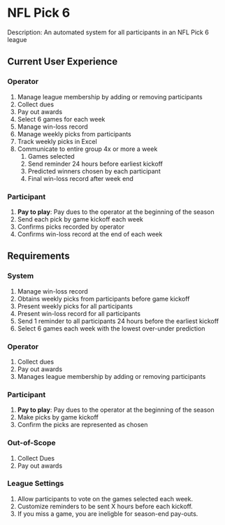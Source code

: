 # NFL Pick 6
Description: An automated system for all participants in an NFL Pick 6 league


## Current User Experience
### Operator
1. Manage league membership by adding or removing participants
2. Collect dues
3. Pay out awards
4. Select 6 games for each week
5. Manage win-loss record
6. Manage weekly picks from participants
7. Track weekly picks in Excel
8. Communicate to entire group 4x or more a week
   1. Games selected
   2. Send reminder 24 hours before earliest kickoff
   3. Predicted winners chosen by each participant
   4. Final win-loss record after week end

### Participant
1. **Pay to play**: Pay dues to the operator at the beginning of the season
2. Send each pick by game kickoff each week
3. Confirms picks recorded by operator
4. Confirms win-loss record at the end of each week

## Requirements
### System
1. Manage win-loss record
2. Obtains weekly picks from participants before game kickoff
3. Present weekly picks for all participants
4. Present win-loss record for all participants
5. Send 1 reminder to all participants 24 hours before the earliest kickoff
6. Select 6 games each week with the lowest over-under prediction

### Operator
1. Collect dues
2. Pay out awards
3. Manages league membership by adding or removing participants

### Participant
1. **Pay to play**: Pay dues to the operator at the beginning of the season
2. Make picks by game kickoff
3. Confirm the picks are represented as chosen

### Out-of-Scope
1. Collect Dues
2. Pay out awards

### League Settings
1. Allow participants to vote on the games selected each week.
2. Customize reminders to be sent X hours before each kickoff. 
3. If you miss a game, you are ineligble for season-end pay-outs.
